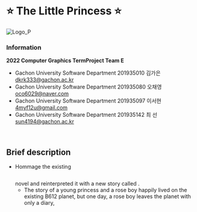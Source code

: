# ⭐ **The Little Princess** ⭐
![Logo_P](https://user-images.githubusercontent.com/96913056/200159252-8bb3c856-6298-4f31-9d42-e80818206d54.png)
<br>
### Information
**2022 Computer Graphics TermProject Team E**
* Gachon University Software Department 201935010 김가은 dkrk333@gachon.ac.kr <br>
* Gachon University Software Department 201935080 오채영 oco6029@naver.com <br>
* Gachon University Software Department 201935097 이서현 4myf12u@gmail.com <br>
* Gachon University Software Department 201935142 최  선 sun4194@gachon.ac.kr <br>
<br>

## Brief description
* Hommage the existing <pre>_<Little Prince>_</pre> novel and reinterpreted it with a new story called _<Little Princess>_.<br>
  * The story of a young princess and a rose boy happily lived on the existing B612 planet, but one day, a rose boy leaves the planet with only a diary, 
